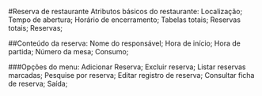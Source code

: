#Reserva de restaurante
Atributos básicos do restaurante:
Localização;
Tempo de abertura;
Horário de encerramento;
Tabelas totais;
Reservas totais;
Reservas;

##Conteúdo da reserva:
Nome do responsável;
Hora de início;
Hora de partida;
Número da mesa;
Consumo;

###Opções do menu:
Adicionar Reserva;
Excluir reserva;
Listar reservas marcadas;
Pesquise por reserva;
Editar registro de reserva;
Consultar ficha de reserva;
Saída;
